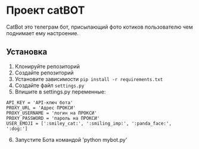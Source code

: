 # Проект catBOT

CatBot это телеграм бот, присылающий фото котиков пользователю чем поднимает ему настроение.

## Установка

1. Клонируйте репозиторий
2. Создайте репозиторий
3. Установите зависимости `pip install -r requirements.txt`
4. Создайте файл `settings.py`
5. Впишите в settings.py переменные:
```
API_KEY = 'API-ключ бота'
PROXY_URL = 'Адрес ПРОКСИ'
PROXY_USERNAME = 'логин на ПРОКСИ'
PROXY_PASSWORD = 'пароль на ПРОКСИ'
USER_EMOJI = [':smiley_cat:', ':smiling_imp:', ':panda_face:', ':dog:']
```
6. Запустите Бота командой 'python mybot.py'